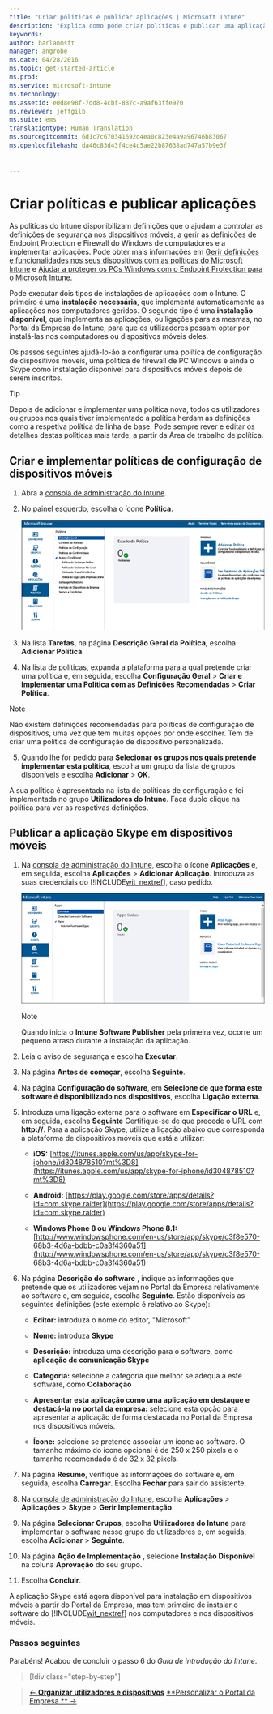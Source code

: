 ```yaml
---
title: "Criar políticas e publicar aplicações | Microsoft Intune"
description: "Explica como pode criar políticas e publicar uma aplicação de exemplo na sua subscrição do Intune"
keywords: 
author: barlanmsft
manager: angrobe
ms.date: 04/28/2016
ms.topic: get-started-article
ms.prod: 
ms.service: microsoft-intune
ms.technology: 
ms.assetid: e0d8e98f-7dd8-4cbf-887c-a9af63ffe970
ms.reviewer: jeffgilb
ms.suite: ems
translationtype: Human Translation
ms.sourcegitcommit: 6d1c7c670341692d4ea0c823e4a9a96746b83067
ms.openlocfilehash: da46c83d43f4ce4c5ae22b87638ad747a57b9e3f


---
```


# Criar políticas e publicar aplicações
As políticas do Intune disponibilizam definições que o ajudam a controlar as definições de segurança nos dispositivos móveis, a gerir as definições de Endpoint Protection e Firewall do Windows de computadores e a implementar aplicações. Pode obter mais informações em [Gerir definições e funcionalidades nos seus dispositivos com as políticas do Microsoft Intune](/Intune/deploy-use/manage-settings-and-features-on-your-devices-with-microsoft-intune-policies) e [Ajudar a proteger os PCs Windows com o Endpoint Protection para o Microsoft Intune](/Intune/deploy-use/help-secure-windows-pcs-with-endpoint-protection-for-microsoft-intune).

Pode executar dois tipos de instalações de aplicações com o Intune. O primeiro é uma **instalação necessária**, que implementa automaticamente as aplicações nos computadores geridos. O segundo tipo é uma **instalação disponível**, que implementa as aplicações, ou ligações para as mesmas, no Portal da Empresa do Intune, para que os utilizadores possam optar por instalá-las nos computadores ou dispositivos móveis deles.

Os passos seguintes ajudá-lo-ão a configurar uma política de configuração de dispositivos móveis, uma política de firewall de PC Windows e ainda o Skype como instalação disponível para dispositivos móveis depois de serem inscritos.

> [!TIP]
> Depois de adicionar e implementar uma política nova, todos os utilizadores ou grupos nos quais tiver implementado a política herdam as definições como a respetiva política de linha de base. Pode sempre rever e editar os detalhes destas políticas mais tarde, a partir da Área de trabalho de política.


## Criar e implementar políticas de configuração de dispositivos móveis

1.  Abra a [consola de administração do Intune](https://manage.microsoft.com/).

2.  No painel esquerdo, escolha o ícone **Política**.

    ![admin-console-policy-workspace](./media/policy.png)

3.  Na lista **Tarefas**, na página **Descrição Geral da Política**, escolha **Adicionar Política**.

4.  Na lista de políticas, expanda a plataforma para a qual pretende criar uma política e, em seguida, escolha **Configuração Geral** > **Criar e Implementar uma Política com as Definições Recomendadas** > **Criar Política**.

> [!NOTE]
> Não existem definições recomendadas para políticas de configuração de dispositivos, uma vez que tem muitas opções por onde escolher. Tem de criar uma política de configuração de dispositivo personalizada.


5.  Quando lhe for pedido para **Selecionar os grupos nos quais pretende implementar esta política**, escolha um grupo da lista de grupos disponíveis e escolha **Adicionar** > **OK**.

A sua política é apresentada na lista de políticas de configuração e foi implementada no grupo **Utilizadores do Intune**. Faça duplo clique na política para ver as respetivas definições.

## Publicar a aplicação Skype em dispositivos móveis

1.  Na [consola de administração do Intune](https://manage.microsoft.com/), escolha o ícone **Aplicações** e, em seguida, escolha **Aplicações** > **Adicionar Aplicação**. Introduza as suas credenciais do [!INCLUDE[wit_nextref](../includes/wit_nextref_md.md)], caso pedido.

    ![admin-console-apps-workspace](./media/apps.png)

    > [!NOTE]
    > Quando inicia o **Intune Software Publisher** pela primeira vez, ocorre um pequeno atraso durante a instalação da aplicação.

2.  Leia o aviso de segurança e escolha **Executar**.

3.  Na página **Antes de começar**, escolha **Seguinte**.

4.  Na página **Configuração do software**, em **Selecione de que forma este software é disponibilizado nos dispositivos**, escolha **Ligação externa**.

5.  Introduza uma ligação externa para o software em **Especificar o URL** e, em seguida, escolha **Seguinte** Certifique-se de que precede o URL com **http://**. Para a aplicação Skype, utilize a ligação abaixo que corresponda à plataforma de dispositivos móveis que está a utilizar:

    -   **iOS:**   [https://itunes.apple.com/us/app/skype-for-iphone/id304878510?mt%3D8](https://itunes.apple.com/us/app/skype-for-iphone/id304878510?mt%3D8)

    -   **Android:**  [https://play.google.com/store/apps/details?id=com.skype.raider](https://play.google.com/store/apps/details?id=com.skype.raider)

    -   **Windows Phone 8 ou Windows Phone 8.1:**  [http://www.windowsphone.com/en-us/store/app/skype/c3f8e570-68b3-4d6a-bdbb-c0a3f4360a51](http://www.windowsphone.com/en-us/store/app/skype/c3f8e570-68b3-4d6a-bdbb-c0a3f4360a51)

6.  Na página **Descrição do software** , indique as informações que pretende que os utilizadores vejam no Portal da Empresa relativamente ao software e, em seguida, escolha **Seguinte**. Estão disponíveis as seguintes definições (este exemplo é relativo ao Skype):

    -   **Editor:** introduza o nome do editor, "Microsoft"

    -   **Nome:** introduza **Skype**

    -   **Descrição:** introduza uma descrição para o software, como **aplicação de comunicação Skype**

    -   **Categoria:** selecione a categoria que melhor se adequa a este software, como **Colaboração**

    -   **Apresentar esta aplicação como uma aplicação em destaque e destacá-la no portal da empresa:** selecione esta opção para apresentar a aplicação de forma destacada no Portal da Empresa nos dispositivos móveis.

    -   **Ícone:** selecione se pretende associar um ícone ao software. O tamanho máximo do ícone opcional é de 250 x 250 pixels e o tamanho recomendado é de 32 x 32 pixels.

7.  Na página **Resumo**, verifique as informações do software e, em seguida, escolha **Carregar**. Escolha **Fechar** para sair do assistente.

8.  Na [consola de administração do Intune](https://manage.microsoft.com/), escolha **Aplicações** > **Aplicações** > **Skype** > **Gerir Implementação**.

9. Na página **Selecionar Grupos**, escolha **Utilizadores do Intune** para implementar o software nesse grupo de utilizadores e, em seguida, escolha **Adicionar** > **Seguinte**.

10. Na página **Ação de Implementação** , selecione **Instalação Disponível** na coluna **Aprovação** do seu grupo.

11. Escolha **Concluir**.

A aplicação Skype está agora disponível para instalação em dispositivos móveis a partir do Portal da Empresa, mas tem primeiro de instalar o software do [!INCLUDE[wit_nextref](../includes/wit_nextref_md.md)] nos computadores e nos dispositivos móveis.


### Passos seguintes
Parabéns! Acabou de concluir o passo 6 do *Guia de introdução do Intune*.

>[!div class="step-by-step"]

>[&larr; **Organizar utilizadores e dispositivos**](.\start-with-a-paid-subscription-to-microsoft-intune-step-5.md)       [**Personalizar o Portal da Empresa ** &rarr;](.\start-with-a-paid-subscription-to-microsoft-intune-step-7.md)  



<!--HONumber=Aug16_HO4-->



